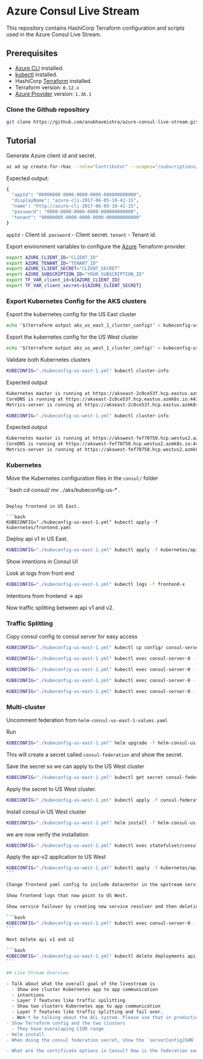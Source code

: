 # Azure Consul Live Stream

This repository contains HashiCorp Terraform configuration and scripts used in the Azure Consul Live Stream.

## Prerequisites

* [Azure CLI](https://docs.microsoft.com/en-us/cli/azure/install-azure-cli?view=azure-cli-latest) installed.
* [kubectl](https://kubernetes.io/docs/tasks/tools/install-kubectl/) installed.
* HashiCorp [Terraform](https://terraform.io/downloads.html) installed.
* Terraform version: `0.12.x`
* [Azure Provider](https://www.terraform.io/docs/providers/azurerm/index.html) version: `1.36.1`

### Clone the Github repository

```bash
git clone https://github.com/anubhavmishra/azure-consul-live-stream.git
```

## Tutorial

Generate Azure client id and secret.

```bash
az ad sp create-for-rbac --role="Contributor" --scopes="/subscriptions/YOUR_SUBSCRIPTION_ID"
```

Expected output:

```bash
{
  "appId": "00000000-0000-0000-0000-000000000000",
  "displayName": "azure-cli-2017-06-05-10-41-15",
  "name": "http://azure-cli-2017-06-05-10-41-15",
  "password": "0000-0000-0000-0000-000000000000",
  "tenant": "00000000-0000-0000-0000-000000000000"
}
```

`appId` - Client id.
`password` - Client secret.
`tenant` - Tenant id.

Export environment variables to configure the [Azure](https://www.terraform.io/docs/providers/azurerm/index.html) Terraform provider.

```bash
export AZURE_CLIENT_ID="CLIENT_ID"
export AZURE_TENANT_ID="TENANT_ID"
export AZURE_CLIENT_SECRET="CLIENT_SECRET"
export AZURE_SUBSCRIPTION_ID="YOUR_SUBSCRIPTION_ID"
export TF_VAR_client_id=${AZURE_CLIENT_ID}
export TF_VAR_client_secret=${AZURE_CLIENT_SECRET}
```

### Export Kubernetes Config for the AKS clusters

Export the kubernetes config for the US East cluster

```bash
echo "$(terraform output aks_us_east_1_cluster_config)" > kubeconfig-us-east-1.yml
```

Export the kubernetes config for the US West cluster

```bash
echo "$(terraform output aks_us_west_1_cluster_config)" > kubeconfig-us-west-1.yml
```

Validate both Kubernetes clusters

```bash
KUBECONFIG="./kubeconfig-us-east-1.yml" kubectl cluster-info
```

Expected output

```bash
Kubernetes master is running at https://akseast-2c0ce53f.hcp.eastus.azmk8s.io:443
CoreDNS is running at https://akseast-2c0ce53f.hcp.eastus.azmk8s.io:443/api/v1/namespaces/kube-system/services/kube-dns:dns/proxy
Metrics-server is running at https://akseast-2c0ce53f.hcp.eastus.azmk8s.io:443/api/v1/namespaces/kube-system/services/https:metrics-server:/proxy
```

```bash
KUBECONFIG="./kubeconfig-us-west-1.yml" kubectl cluster-info
```

Expected output

```bash
Kubernetes master is running at https://akswest-fef70750.hcp.westus2.azmk8s.io:443
CoreDNS is running at https://akswest-fef70750.hcp.westus2.azmk8s.io:443/api/v1/namespaces/kube-system/services/kube-dns:dns/proxy
Metrics-server is running at https://akswest-fef70750.hcp.westus2.azmk8s.io:443/api/v1/namespaces/kube-system/services/https:metrics-server:/proxy
```

### Kubernetes

Move the Kubernetes configuration files in the `consul/` folder

``bash
cd consul/
mv ../aks/kubeconfig-us-* .
```

Deploy frontend in US East.

```bash
KUBECONFIG="./kubeconfig-us-east-1.yml" kubectl apply -f kubernetes/frontend.yaml
```

Deploy api v1 in US East.

```bash
KUBECONFIG="./kubeconfig-us-east-1.yml" kubectl apply -f kubernetes/api-v1.yaml
```

Show intentions in Consul UI

Look at logs from front end

```bash
KUBECONFIG="./kubeconfig-us-east-1.yml" kubectl logs -f frontend-x
```

Intentions from frontend -> api

Now traffic splitting between api v1 and v2.


### Traffic Splitting

Copy consul config to consul server for easy access

```bash
KUBECONFIG="./kubeconfig-us-east-1.yml" kubectl cp config/ consul-server-0:/
```

```bash
KUBECONFIG="./kubeconfig-us-east-1.yml" kubectl exec consul-server-0 -- consul config write /config/api-defaults.hcl
```

```bash
KUBECONFIG="./kubeconfig-us-east-1.yml" kubectl exec consul-server-0 -- consul config write /config/api-resolver.hcl
```

```bash
KUBECONFIG="./kubeconfig-us-east-1.yml" kubectl exec consul-server-0 -- consul config write /config/api-splitter-50.hcl
```

```bash
KUBECONFIG="./kubeconfig-us-east-1.yml" kubectl exec consul-server-0 -- consul config write /config/api-splitter-100.hcl
```

### Multi-cluster

Uncomment federation from `helm-consul-us-east-1-values.yaml`

Run 

```bash
KUBECONFIG="./kubeconfig-us-east-1.yml" helm upgrade -f helm-consul-us-east-1-values.yaml consul hashicorp/consul --wait
```

This will create a secret called `consul-federation` and show the secret.

Save the secret so we can apply to the US West cluster

```bash
KUBECONFIG="./kubeconfig-us-east-1.yml" kubectl get secret consul-federation -o yaml > consul-federation-secret.yaml
```

Apply the secret to US West cluster.

```bash
KUBECONFIG="./kubeconfig-us-west-1.yml" kubectl apply -f consul-federation-secret.yaml
```

Install consul in US West cluster


```bash
KUBECONFIG="./kubeconfig-us-west-1.yml" helm install -f helm-consul-us-west-1-values.yaml hashicorp hashicorp/consul --wait
```

we are now verify the installation

```bash
KUBECONFIG="./kubeconfig-us-east-1.yml" kubectl exec statefulset/consul-server -- consul members -wan
```

Apply the api-v2 application to US West

````bash
KUBECONFIG="./kubeconfig-us-west-1.yml" kubectl apply -f kubernetes/api-v2-us-west-1.yaml 
```

Change frontend yaml config to include datacenter in the upstream service.

Show frontend logs that now point to US West.

Show service failover by creating new service resolver and then deleting api v1 and v2 deployments.

```bash
KUBECONFIG="./kubeconfig-us-east-1.yml" kubectl exec consul-server-0 -- consul config write /config/api-failover-resolver.hcl
```

Next delete api v1 and v2 

```bash
KUBECONFIG="./kubeconfig-us-east-1.yml" kubectl delete deployments api-v2 api-v1
```

## Live Stream Overview

- Talk about what the overall goal of the livestream is
  - Show one cluster Kubernetes app to app communication
  - intentions
  - Layer 7 features like traffic spilitting
  - Show two clusters Kubernetes app to app communication
  - Layer 7 features like traffic splitting and fail over.
  - Won't be talking about the ACL system. Please use that in production.
- Show Terraform config and the two clusters
  - They have overalaping CIDR range
- Helm install
- When doing the consul federation secret, show the `serverConfigJSON` to the users and explain the primary gateways address.

- What are the certificate options in Consul? How is the federation secret different from the client and server certificates.
